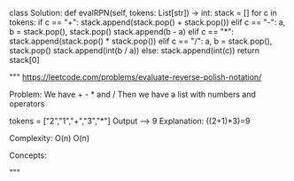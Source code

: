 class Solution:
    def evalRPN(self, tokens: List[str]) -> int:
        stack = []
        for c in tokens:
            if c == "+":
                stack.append(stack.pop() + stack.pop())
            elif c == "-":
                a, b = stack.pop(), stack.pop()
                stack.append(b - a)
            elif c == "*":
                stack.append(stack.pop() * stack.pop())
            elif c == "/":
                a, b = stack.pop(), stack.pop()
                stack.append(int(b / a))
            else:
                stack.append(int(c))
        return stack[0]

"""
https://leetcode.com/problems/evaluate-reverse-polish-notation/

Problem:
We have + - * and /
Then we have a list with numbers and operators

tokens = ["2","1","+","3","*"] 
Output --> 9
Explanation: ((2+1)*3)=9

Complexity:
O(n)
O(n)

Concepts:


"""

